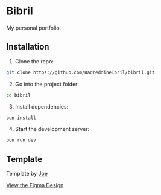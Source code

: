 # Bibril

My personal portfolio.

## Installation

1. Clone the repo:

```bash
git clone https://github.com/BadreddineIbril/bibril.git
```

2. Go into the project folder:

```bash
cd bibril
```

3. Install dependencies:

```bash
bun install
```

4. Start the development server:

```bash
bun run dev
```

## Template

Template by [Joe](https://www.figma.com/@joengn)

[View the Figma Design](https://www.figma.com/community/file/1502611162074687679/minimal-personal-resume-responsive-personal-website)
